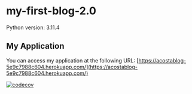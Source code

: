 # my-first-blog-2.0

Python version: 3.11.4

## My Application

You can access my application at the following URL: [https://acostablog-5e9c7988c604.herokuapp.com/](https://acostablog-5e9c7988c604.herokuapp.com/)

[![codecov](https://codecov.io/gh/AruGarcia/my-first-blog-2.0/graph/badge.svg?token=vk6uQK6BCn)](https://codecov.io/gh/AruGarcia/my-first-blog-2.0)

[//]: # ([![Code Coverage]&#40;https://codecov.io/gh/AruGarcia/my-first-blog-2.0/graphs/tree.svg?token=vk6uQK6BCn&#41;]&#40;https://codecov.io/gh/AruGarcia/my-first-blog-2.0&#41;)
